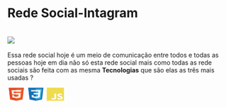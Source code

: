 <h1>Rede Social-Intagram</h1>
<br>
<img src="https://img.shields.io/badge/-Instagram-%23E4405F?style=for-the-badge&logo=instagram&logoColor=with" target="_blank"></a>

<p>Essa rede social hoje é um meio de comunicação entre todos e todas as pessoas hoje em dia
não só esta rede social mais como todas as rede sociais são feita com as mesma <b>Tecnologias</b> que são elas as três mais usadas ?</p> 
<img align="center" alt="Rafa-HTML" height="30" width="40" src="https://raw.githubusercontent.com/devicons/devicon/master/icons/html5/html5-original.svg">
<img align="center" alt="Rafa-CSS" height="30" width="40" src="https://raw.githubusercontent.com/devicons/devicon/master/icons/css3/css3-original.svg"> 
<img align="center" alt="Rafa-Js" height="30" width="40" src="https://raw.githubusercontent.com/devicons/devicon/master/icons/javascript/javascript-plain.svg">
